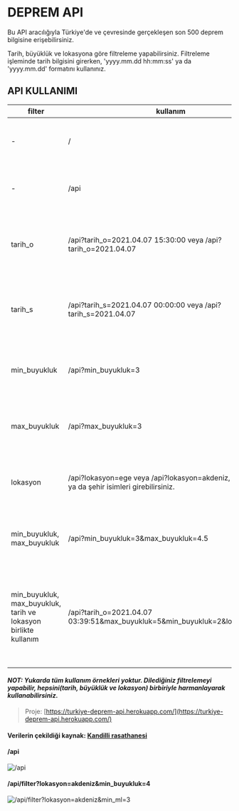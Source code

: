 # DEPREM API
Bu API aracılığıyla Türkiye'de ve çevresinde gerçekleşen son 500 deprem bilgisine erişebilirsiniz.

Tarih, büyüklük ve lokasyona göre filtreleme yapabilirsiniz.
Filtreleme işleminde tarih bilgisini girerken, 'yyyy.mm.dd hh:mm:ss' ya da 'yyyy.mm.dd' formatını kullanınız.

## API KULLANIMI
| filter | kullanım | açıklama |
| ------------- | ------------- | ------------- |
| - | / | Bu route'a gelen istekler /api'a yönlendirilir. |
| - | /api | Gerçekleşen son 500 deprem bilgisi döndürülür. |
| tarih_o | /api?tarih_o=2021.04.07 15:30:00 veya /api?tarih_o=2021.04.07 | Girilen tarihten önce gerçekleşen deprem verilerini döndürür. |
| tarih_s | /api?tarih_s=2021.04.07 00:00:00 veya /api?tarih_s=2021.04.07 | Girilen tarihten sonra gerçekleşen deprem verilerini döndürür. |
| min_buyukluk | /api?min_buyukluk=3 | Büyüklüğü girilen değerden büyük olan depremleri döndürür. | 
| max_buyukluk | /api?max_buyukluk=3 | Büyüklüğü girilen değerden küçük olan depremleri döndürür. |
| lokasyon | /api?lokasyon=ege veya /api?lokasyon=akdeniz, yani bölge ya da şehir isimleri girebilirsiniz. | Girilen lokasyonda gerçekleşen deprem verilerini döndürür. |
| min_buyukluk, max_buyukluk | /api?min_buyukluk=3&max_buyukluk=4.5 | Girilen değer aralığında gerçekleşen depremleri getirir. |
| min_buyukluk, max_buyukluk, tarih ve lokasyon birlikte kullanım | /api?tarih_o=2021.04.07 03:39:51&max_buyukluk=5&min_buyukluk=2&lokasyon=ege | Belirtilen tarihten önce, belirtilen lokasyonda ve belirtilen büyüklük aralığında gerçekleşen depremleri döndürür. |    

#### *NOT: Yukarda tüm kullanım örnekleri yoktur. Dilediğiniz filtrelemeyi yapabilir, hepsini(tarih, büyüklük ve lokasyon) birbiriyle harmanlayarak kullanabilirsiniz.*

>Proje: [https://turkiye-deprem-api.herokuapp.com/](https://turkiye-deprem-api.herokuapp.com/)
#### Verilerin çekildiği kaynak: [Kandilli rasathanesi](http://www.koeri.boun.edu.tr/scripts/lst7.asp)

#### /api
![/api](https://i.resimyukle.xyz/IRbASx.png)

#### /api/filter?lokasyon=akdeniz&min_buyukluk=4
![/api/filter?lokasyon=akdeniz&min_ml=3](https://i.resimyukle.xyz/0QAM7z.png)